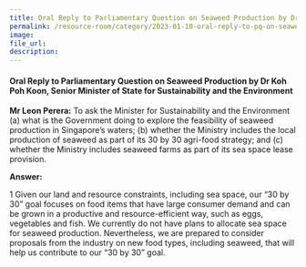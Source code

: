 ```yaml
---  
title: Oral Reply to Parliamentary Question on Seaweed Production by Dr Koh Poh Koon, Senior Minister of State for Sustainability and the Environment
permalink: /resource-room/category/2023-01-10-oral-reply-to-pq-on-seaweed-production
image:  
file_url:  
description:  
---  
```

#### Oral Reply to Parliamentary Question on Seaweed Production by Dr Koh Poh Koon, Senior Minister of State for Sustainability and the Environment

**Mr Leon Perera:** To ask the Minister for Sustainability and the Environment (a) what is the Government doing to explore the feasibility of seaweed production in Singapore’s waters; (b) whether the Ministry includes the local production of seaweed as part of its 30 by 30 agri-food strategy; and (c) whether the Ministry includes seaweed farms as part of its sea space lease provision.

**Answer:**

1 Given our land and resource constraints, including sea space, our “30 by 30” goal focuses on food items that have large consumer demand and can be grown in a productive and resource-efficient way, such as eggs, vegetables and fish. We currently do not have plans to allocate sea space for seaweed production. Nevertheless, we are prepared to consider proposals from the industry on new food types, including seaweed, that will help us contribute to our “30 by 30” goal. 
